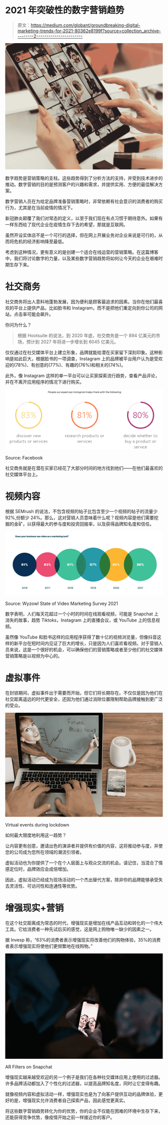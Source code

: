 # 2021 年突破性的数字营销趋势

> 原文：<https://medium.com/globant/groundbreaking-digital-marketing-trends-for-2021-80362e8199f?source=collection_archive---------2----------------------->

![](img/14cf4a92b134289c482a15096e5b3559.png)

数字趋势是营销策略的支柱。这些趋势得到了分析方法的支持，并受到技术进步的推动。数字营销的目的是预测客户的兴趣和需求，并提供实用、方便的最佳解决方案。

数字营销人员在为给定品牌准备营销策略时，非常依赖有社会意识的消费者的购买行为，尤其是在当前疫情的情况下。

新冠肺炎颠覆了我们对常态的定义，以至于我们现在有点习惯于期待意外。如果有一样东西给了现代企业在疫情生存下去的希望，那就是互联网。

虽然开设实体店不是一个可行的选择，但在网上开展业务对企业来说是可行的，从而将危机的经济影响降至最低。

考虑到这种情况，更有意义的是创建一个适合在线运营的营销策略。在这篇博客中，我们将讨论数字的力量，以及某些数字营销趋势将如何让今天的企业在艰难时期生存下来。

# **社交商务**

社交商务将出人意料地蓬勃发展，因为便利是顾客最追求的因素。当你在他们最喜欢的平台上提供产品，比如脸书和 Instagram，而不是把他们重定向到你公司的网站，点击率可能会飙升。

你问为什么？

> 根据 Hootsuite 的说法，到 2020 年底，社交商务是一个 894 亿美元的市场，预计到 2027 年将进一步增长到 6045 亿美元。

仅仅通过在社交媒体平台上建立形象，品牌就能给潜在买家留下深刻印象。这种影响是如此巨大，根据脸书的一项调查，Instagram 上的品牌被平台用户认为是受欢迎的(78%)、有创意的(77%)、有趣的(76%)和相关的(74%)。

此外，像 Instagram 这样的单一平台可以让买家探索流行趋势，查看产品评论，并在不离开应用程序的情况下进行购买。

![](img/7b35f8bef5d12a6927213a8e2a48a0fe.png)

Source: Facebook

社交商务就是在潜在买家已经花了大部分时间的地方找到他们——在他们最喜欢的社交媒体平台上。

# **视频内容**

根据 SEMrush 的说法，不包含视频的帖子比包含至少一个视频的帖子的流量少 92%,份额少 24%。那么，这对营销人员意味着什么呢？视频内容是他们需要挖掘的金矿，以获得最大的参与度和投资回报率，以及获得品牌知名度和信任。

![](img/439e4cdd25b2e500cf3f2ccc092ca23f.png)

Source: Wyzowl State of Video Marketing Survey 2021

数字表明，人们每天花超过一个小时的时间在线观看视频，可能是 Snapchat 上消失的故事，趋势 Tiktoks，Instagram 上的直播会议，或 YouTube 上的信息视频。

虽然像 YouTube 和脸书这样的应用程序获得了数十亿的视频浏览量，但像抖音这样的新平台在短时间内见证了巨大的增长，只是因为人们喜欢看视频。对于营销人员来说，这是一个很好的机会，可以确保他们的营销策略或者至少他们的社交媒体营销策略是以视频为中心的。

# **虚拟事件**

在封锁期间，虚拟事件出于需要而开始，但它们将长期存在。不仅仅是因为他们在社交距离遥远的时代更安全，还因为他们通过消除位置限制帮助品牌接触到更广泛的受众。

![](img/dd9d3f79d55b3382c3ab33d339796627.png)

Virtual events during lockdown

如何最大限度地利用这一趋势？

让内容更有创意，邀请出色的演讲者并提供有价值的内容，这将推动参与度，并使您的公司成为您所在领域的潮流引领者。

虚拟活动也为你提供了一个在个人层面上与观众交流的机会。请记住，当混合了情感定位时，品牌效应会成倍增加。

因此，虚拟活动已经成为现场活动的一个杰出替代方案，除非你的品牌能够承受失去灵活性、可访问性和连通性等优势。

# **增强现实+营销**

在这个社交距离成为常态的时代，增强现实是增加在线产品互动和转化的一个伟大工具。它给消费者一种先试后买的感觉，这是网上购物唯一缺少的因素之一。

据 Invesp 称，“63%的消费者表示增强现实将改善他们的购物体验，35%的消费者表示增强现实将使他们更频繁地在线购物。”

![](img/8e388bc0b739338e539ab2f7e9e05e91.png)

AR Filters on Snapchat

增强现实越来越受欢迎的另一个例子是我们在各种社交媒体应用上使用的过滤器。许多品牌活动都加入了个性化的过滤器，以提高品牌知名度，同时让它变得有趣。

就像视频内容和虚拟活动一样，增强现实也是为了向客户提供互动的品牌体验，更好的是，增强现实允许消费者自己探索产品，因此感觉更真实。

将这些数字营销趋势转化为你的优势，你的企业不仅能在困难的环境中生存下来，还能获得竞争优势，像疫情开始之前一样接近你的客户。